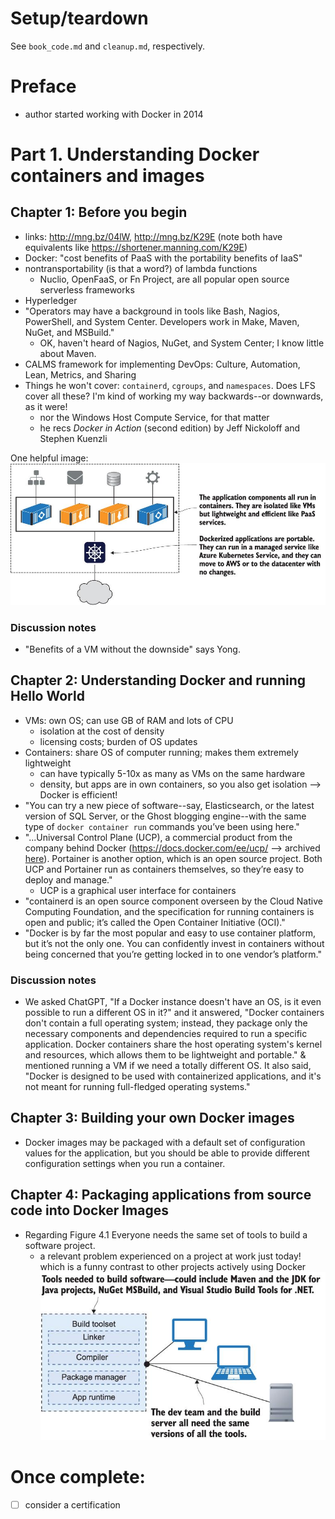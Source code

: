 # Setup/teardown
See `book_code.md` and `cleanup.md`, respectively.

# Preface
* author started working with Docker in 2014

# Part 1. Understanding Docker containers and images

## Chapter 1: Before you begin
* links: http://mng.bz/04lW, http://mng.bz/K29E (note both have equivalents like https://shortener.manning.com/K29E)
* Docker: "cost benefits of PaaS with the portability benefits of IaaS"
* nontransportability (is that a word?) of lambda functions
  * Nuclio, OpenFaaS, or Fn Project, are all popular open source serverless frameworks
* Hyperledger
* "Operators may have a background in tools like Bash, Nagios, PowerShell, and System Center. Developers work in Make, Maven, NuGet, and MSBuild."
  * OK, haven't heard of Nagios, NuGet, and System Center; I know little about Maven.
* CALMS framework for implementing DevOps: Culture, Automation, Lean, Metrics, and Sharing
* Things he won't cover: `containerd`, `cgroups`, and `namespaces`. Does LFS cover all these? I'm kind of working my way backwards--or downwards, as it were!
  * nor the Windows Host Compute Service, for that matter
  * he recs *Docker in Action* (second edition) by Jeff Nickoloff and Stephen Kuenzli

One helpful image:
![](./attachments/Figure_1-2.jpg)

### Discussion notes
* "Benefits of a VM without the downside" says Yong.

## Chapter 2: Understanding Docker and running Hello World
* VMs: own OS; can use GB of RAM and lots of CPU
  * isolation at the cost of density
  * licensing costs; burden of OS updates
* Containers: share OS of computer running; makes them extremely lightweight
  * can have typically 5-10x as many as VMs on the same hardware
  * density, but apps are in own containers, so you also get isolation --> Docker is efficient!
* "You can try a new piece of software--say, Elasticsearch, or the latest version of SQL Server, or the Ghost blogging engine--with the same type of `docker container run` commands you’ve been using here."
* "...Universal Control Plane (UCP), a commercial product from the company behind Docker (https://docs.docker.com/ee/ucp/ --> archived [here](https://web.archive.org/web/20180721171151/https://docs.docker.com/ee/ucp/)). Portainer is another option, which is an open source project. Both UCP and Portainer run as containers themselves, so they’re easy to deploy and manage."
  * UCP is a graphical user interface for containers
* "containerd is an open source component overseen by the Cloud Native Computing Foundation, and the specification for running containers is open and public; it’s called the Open Container Initiative (OCI)."
* "Docker is by far the most popular and easy to use container platform, but it’s not the only one. You can confidently invest in containers without being concerned that you’re getting locked in to one vendor’s platform."

### Discussion notes
* We asked ChatGPT, "If a Docker instance doesn't have an OS, is it even possible to run a different OS in it?" and it answered, "Docker containers don't contain a full operating system; instead, they package only the necessary components and dependencies required to run a specific application. Docker containers share the host operating system's kernel and resources, which allows them to be lightweight and portable." & mentioned running a VM if we need a totally different OS. It also said, "Docker is designed to be used with containerized applications, and it's not meant for running full-fledged operating systems."

## Chapter 3: Building your own Docker images
* Docker images may be packaged with a default set of configuration values for the application, but you should be able to provide different configuration settings when you run a container.

## Chapter 4: Packaging applications from source code into Docker Images
* Regarding Figure 4.1 Everyone needs the same set of tools to build a software project.
  * a relevant problem experienced on a project at work just today! which is a funny contrast to other projects actively using Docker
![](./attachments/Figure_4-1.jpg)

# Once complete:
- [ ] consider a certification
